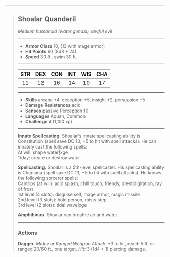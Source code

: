 ***
> ## Shoalar Quanderil
> *Medium humanoid (water genasi), lawful evil*
> 
> ***
> 
> - **Armor Class** 10, (13 with mage armor)
> - **Hit Points** 60 (8d8 + 24)
> - **Speed** 30 ft., swim 30 ft.
> 
> ***
> 
> |STR|DEX|CON|INT|WIS|CHA|
> |:---:|:---:|:---:|:---:|:---:|:---:|
> |11|12|16|14|10|17|
> 
> ***
> 
> - **Skills** arcana +4, deception +5, insight +2, persuasion +5
> - **Damage Resistances** acid
> - **Senses** passive Perception 10
> - **Languages** Aquan, Common
> - **Challenge** 4 (1,100 xp)
> 
> ***
> 
> **Innate Spellcasting.** Shoalar's innate spellcasting ability is Constitution (spell save DC 13, +5 to hit with spell attacks). He can innately cast the following spells:  
> At will: shape water|xge  
> 1/day: create or destroy water
> 
> **Spellcasting.** Shoalar is a 5th-level spellcaster. His spellcasting ability is Charisma (spell save DC 13, +5 to hit with spell attacks). He knows the following sorcerer spells:  
> Cantrips (at will): acid splash, chill touch, friends, prestidigitation, ray of frost  
> 1st level (4 slots): disguise self, mage armor, magic missile  
> 2nd level (3 slots): hold person, misty step  
> 3rd level (2 slots): tidal wave|xge
> 
> **Amphibious.** Shoalar can breathe air and water.
> 
> ***
> 
> ### Actions
> **Dagger.** *Melee or Ranged Weapon Attack:* +3 to hit, reach 5 ft. or ranged 20/60 ft., one target. *Hit:* 3 (1d4 + 1) piercing damage.